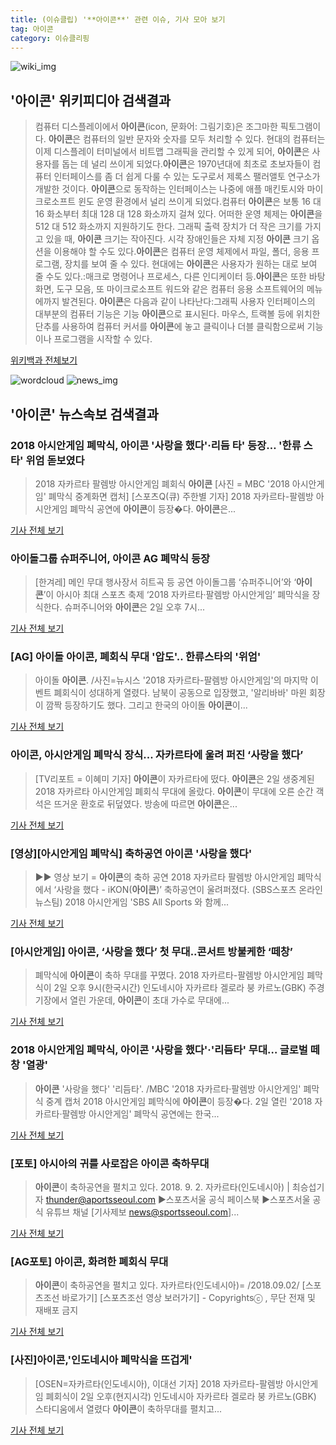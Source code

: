 ```yaml
---
title: (이슈클립) '**아이콘**' 관련 이슈, 기사 모아 보기
tag: 아이콘
category: 이슈클리핑
---
```

![wiki_img](https://user-images.githubusercontent.com/42597476/44503234-41136a80-a6d0-11e8-9071-6fc6418eafe4.png)
## **'**아이콘**'** 위키피디아 검색결과
>컴퓨터 디스플레이에서 **아이콘**(icon, 문화어: 그림기호)은 조그마한 픽토그램이다. **아이콘**은 컴퓨터의 일반 문자와 숫자를 모두 처리할 수 있다. 현대의 컴퓨터는 이제 디스플레이 터미널에서 비트맵 그래픽을 관리할 수 있게 되어, **아이콘**은 사용자를 돕는 데 널리 쓰이게 되었다.**아이콘**은 1970년대에 최초로 초보자들이 컴퓨터 인터페이스를 좀 더 쉽게 다룰 수 있는 도구로서 제록스 팰러앨토 연구소가 개발한 것이다. **아이콘**으로 동작하는 인터페이스는 나중에 애플 매킨토시와 마이크로소프트 윈도 운영 환경에서 널리 쓰이게 되었다.컴퓨터 **아이콘**은 보통 16 대 16 화소부터 최대 128 대 128 화소까지 걸쳐 있다. 어떠한 운영 체제는 **아이콘**을 512 대 512 화소까지 지원하기도 한다. 그래픽 출력 장치가 더 작은 크기를 가지고 있을 때, **아이콘** 크기는 작아진다. 시각 장애인들은 자체 지정 **아이콘** 크기 옵션을 이용해야 할 수도 있다.**아이콘**은 컴퓨터 운영 체제에서 파일, 폴더, 응용 프로그램, 장치를 보여 줄 수 있다. 현대에는 **아이콘**은 사용자가 원하는 대로 보여 줄 수도 있다.:매크로 명령어나 프로세스, 다른 인디케이터 등.**아이콘**은 또한 바탕 화면, 도구 모음, 또 마이크로소프트 워드와 같은 컴퓨터 응용 소프트웨어의 메뉴에까지 발견된다. **아이콘**은 다음과 같이 나타난다:그래픽 사용자 인터페이스의 대부분의 컴퓨터 기능은 기능 **아이콘**으로 표시된다. 마우스, 트랙볼 등에 위치한 단추를 사용하여 컴퓨터 커서를 **아이콘**에 놓고 클릭이나 더블 클릭함으로써 기능이나 프로그램을 시작할 수 있다.

<a href="https://ko.wikipedia.org/wiki/아이콘" target="_blank">위키백과 전체보기</a>

![wordcloud](https://s3.ap-northeast-2.amazonaws.com/lyrics101-wordcloud/2018-09-02-1535897374.png)
![news_img](https://user-images.githubusercontent.com/42597476/44507050-1206f400-a6e4-11e8-8d98-7ffbfebb353f.png)
## **'**아이콘**'** 뉴스속보 검색결과
### 2018 아시안게임 폐막식, **아이콘** '사랑을 했다'·리듬 타' 등장… '한류 스타' 위엄 돋보였다

>2018 자카르타 팔렘방 아시안게임 폐회식 **아이콘** [사진 = MBC '2018 아시안게임' 폐막식 중계화면 캡처] [스포츠Q(큐) 주한별 기자] 2018 자카르타-팔렘방 아시안게임 폐막식 공연에 **아이콘**이 등장�다.  **아이콘**은...

<a href="http://www.sportsq.co.kr/news/articleView.html?idxno=301167" target="_blank">기사 전체 보기</a>

### 아이돌그룹 슈퍼주니어, **아이콘** AG 폐막식 등장

>[한겨레] 메인 무대 행사장서 히트곡 등 공연 아이돌그룹 ‘슈퍼주니어’와 ‘**아이콘**’이 아시아 최대 스포츠 축제 ‘2018 자카르타·팔렘방 아시안게임’ 폐막식을 장식한다. 슈퍼주니어와 **아이콘**은 2일 오후 7시...

<a href="http://www.hani.co.kr/arti/sports/sports_general/860326.html" target="_blank">기사 전체 보기</a>

### [AG] 아이돌 **아이콘**, 폐회식 무대 '압도'.. 한류스타의 '위엄'

>아이돌 **아이콘**. /사진=뉴시스 '2018 자카르타-팔렘방 아시안게임'의 마지막 이벤트 폐회식이 성대하게 열렸다. 남북이 공동으로 입장했고, '알리바바' 마윈 회장이 깜짝 등장하기도 했다. 그리고 한국의 아이돌 **아이콘**이...

<a href="http://star.mt.co.kr/stview.php?no=2018090221265221295" target="_blank">기사 전체 보기</a>

### **아이콘**, 아시안게임 폐막식 장식... 자카르타에 울려 퍼진 ‘사랑을 했다’

>[TV리포트 = 이혜미 기자] **아이콘**이 자카르타에 떴다. **아이콘**은 2일 생중계된 2018 자카르타 아시안게임 폐회식 무대에 올랐다. **아이콘**이 무대에 오른 순간 객석은 뜨거운 환호로 뒤덮였다. 방송에 따르면 **아이콘**은...

<a href="http://www.tvreport.co.kr/?c=news&m=newsview&idx=1077868" target="_blank">기사 전체 보기</a>

### [영상][아시안게임 폐막식] 축하공연 **아이콘** '사랑을 했다'

>▶▶ 영상 보기 = **아이콘**의 축하 공연 2018 자카르타 팔렘방 아시안게임 폐막식에서 ‘사랑을 했다 - iKON(**아이콘**)’ 축하공연이 울려퍼졌다. (SBS스포츠 온라인뉴스팀) 2018 아시안게임 'SBS All Sports 와 함께...

<a href="https://programs.sbs.co.kr/sports/ag2018/article/56053/S10009195590" target="_blank">기사 전체 보기</a>

### [아시안게임] **아이콘**, ‘사랑을 했다’ 첫 무대..콘서트 방불케한 ‘떼창’

>폐막식에 **아이콘**이 축하 무대를 꾸몄다. 2018 자카르타-팔렘방 아시안게임 폐막식이 2일 오후 9시(한국시간) 인도네시아 자카르타 겔로라 붕 카르노(GBK) 주경기장에서 열린 가운데, **아이콘**이 초대 가수로 무대에...

<a href="http://www.sedaily.com/NewsView/1S4HD59SDO" target="_blank">기사 전체 보기</a>

### 2018 아시안게임 폐막식, **아이콘** '사랑을 했다'·'리듬타' 무대… 글로벌 떼창 '열광'

>**아이콘** '사랑을 했다' '리듬타'. /MBC '2018 자카르타·팔렘방 아시안게임' 폐막식 중계 캡처   2018 아시안게임 폐막식에 **아이콘**이 등장�다.   2일 열린 '2018 자카르타·팔렘방 아시안게임' 폐막식 공연에는 한국...

<a href="http://www.kyeongin.com/main/view.php?key=20180902002246043" target="_blank">기사 전체 보기</a>

### [포토] 아시아의 귀를 사로잡은 **아이콘** 축하무대

>**아이콘**이 축하공연을 펼치고 있다. 2018. 9. 2. 자카르타(인도네시아) | 최승섭기자 thunder@aportsseoul.com ▶스포츠서울 공식 페이스북 ▶스포츠서울 공식 유튜브 채널 [기사제보 news@sportsseoul.com]...

<a href="http://www.sportsseoul.com/news/read/676442" target="_blank">기사 전체 보기</a>

### [AG포토] **아이콘**, 화려한 폐회식 무대

>**아이콘**이 축하공연을 펼치고 있다. 자카르타(인도네시아)= /2018.09.02/ [스포츠조선 바로가기] [스포츠조선 영상 보러가기] - Copyrightsⓒ , 무단 전재 및 재배포 금지

<a href="http://sports.chosun.com/news/ntype.htm?id=201809020100015200001058&servicedate=20180902" target="_blank">기사 전체 보기</a>

### [사진]**아이콘**,'인도네시아 폐막식을 뜨겁게'

>[OSEN=자카르타(인도네시아), 이대선 기자] 2018 자카르타-팔렘방 아시안게임 폐회식이 2일 오후(현지시각) 인도네시아 자카르타 겔로라 붕 카르노(GBK) 스타디움에서 열렸다 **아이콘**이 축하무대를 펼치고...

<a href="http://www.osen.co.kr/article/G1110980845" target="_blank">기사 전체 보기</a>


